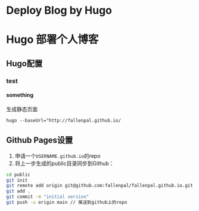 # Deploy Blog by Hugo


<!--more-->



# Hugo 部署个人博客

## Hugo配置

### test

#### something
生成静态页面
```
hugo --baseUrl="http://fallenpal.github.io/
```


## Github Pages设置

1. 申请一个`USERNAME.github.io`的repo
2. 将上一步生成的public目录同步到Github：
```bash
cd public 
git init  
git remote add origin git@github.com:fallenpal/fallenpal.github.io.git
git add .
git commit -m "initial version"
git push -u origin main // 推送到github上的repo
```

